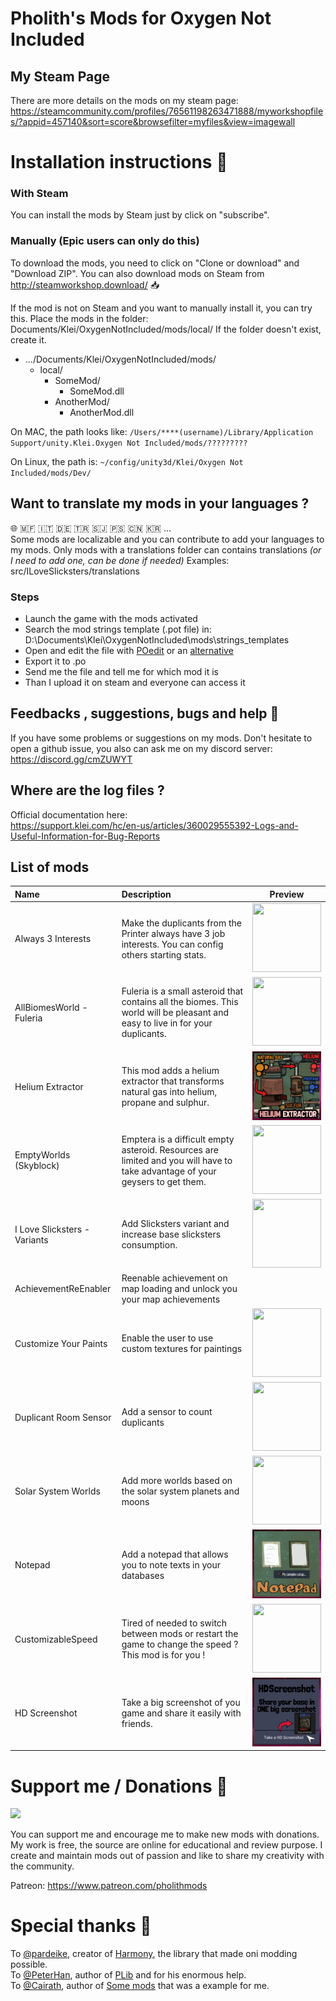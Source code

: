 


# Pholith's Mods for Oxygen Not Included

## My Steam Page
There are more details on the mods on my steam page:
https://steamcommunity.com/profiles/76561198263471888/myworkshopfiles/?appid=457140&sort=score&browsefilter=myfiles&view=imagewall

# Installation instructions 📃

### With Steam
You can install the mods by Steam just by click on "subscribe".

### Manually (Epic users can only do this)
To download the mods, you need to click on "Clone or download" and "Download ZIP".
You can also download mods on Steam from http://steamworkshop.download/ 📥

If the mod is not on Steam and you want to manually install it, you can try this.
Place the mods in the folder: Documents/Klei/OxygenNotIncluded/mods/local/
If the folder doesn't exist, create it.
* .../Documents/Klei/OxygenNotIncluded/mods/
  * local/
    * SomeMod/
      * SomeMod.dll
    * AnotherMod/
      * AnotherMod.dll

 On MAC, the path looks like: `/Users/****(username)/Library/Application Support/unity.Klei.Oxygen Not Included/mods/?????????`
 
 On Linux, the path is: `~/config/unity3d/Klei/Oxygen Not Included/mods/Dev/`

## Want to translate my mods in your languages ?
🌐 🇲🇫 🇮🇹 🇩🇪 🇹🇷 🇸🇯 🇵🇸 🇨🇳 🇰🇷 ...   
Some mods are localizable and you can contribute to add your languages to my mods.
Only mods with a translations folder can contains translations *(or I need to add one, can be done if needed)*
Examples: src/ILoveSlicksters/translations

### Steps
- Launch the game with the mods activated
- Search the mod strings template (.pot file) in:  D:\Documents\Klei\OxygenNotIncluded\mods\strings_templates    
- Open and edit the file with [POedit](https://poedit.net/) or an [alternative](https://alternativeto.net/software/poedit/about/)
- Export it to .po
- Send me the file and tell me for which mod it is 
- Than I upload it on steam and everyone can access it

## Feedbacks , suggestions, bugs and help 💌
If you have some problems or suggestions on my mods. 
Don't hesitate to open a github issue, you also can ask me on my discord server:
https://discord.gg/cmZUWYT

## Where are the log files ?
Official documentation here:     
https://support.klei.com/hc/en-us/articles/360029555392-Logs-and-Useful-Information-for-Bug-Reports

## List of mods 
| **Name**        | **Description**     | **Preview** | 
| :-------------- | :------ | :--------------------:|
| Always 3 Interests  | Make the duplicants from the Printer always have 3 job interests.  You can config others starting stats. |<img src="/src/Always3Interests/screen.png" height="110" width="110" />
| AllBiomesWorld - Fuleria| Fuleria is a small asteroid that contains all the biomes. This world will be pleasant and easy to live in for your duplicants. |<img src="/src/AllBiomesWorld/screen.png" height="110" width="110" />|
| Helium Extractor | This mod adds a helium extractor that transforms natural gas into helium, propane and sulphur.     |<img src="/src/HeliumExtractor/screen.png" height="110" width="110" />|
| EmptyWorlds (Skyblock)| Emptera is a difficult empty asteroid. Resources are limited and you will have to take advantage of your geysers to get them.     |<img src="/src/EmptyWorlds/screen1.png" height="110" width="110" />|
| I Love Slicksters - Variants | Add Slicksters variant and increase base slicksters consumption.    |<img src="/src/ILoveSlicksters/screen1.png" height="110" width="110" />|
| AchievementReEnabler | Reenable achievement on map loading and unlock you your map achievements			||
| Customize Your Paints | Enable the user to use custom textures for paintings							|<img src="/src/CustomizeYourPaints/screen1.png" height="110" width="110" />|
| Duplicant Room Sensor | Add a sensor to count duplicants					|<img src="/src/DuplicantRoomSensor/screen1.png" height="110" width="110" />|
| Solar System Worlds |Add more worlds based on the solar system planets and moons   |<img src="/src/SolarSystemWorlds/screen1.png" height="110" width="110" />|
| Notepad |Add a notepad that allows you to note texts in your databases    |<img src="/src/Notepad/screen1.png" height="110" width="110" />|
| CustomizableSpeed | Tired of needed to switch between mods or restart the game to change the speed ? This mod is for you !|<img src="/src/CustomizableSpeed/screen1.png" height="110" width="110" />
| HD Screenshot | Take a big screenshot of you game and share it easily with friends. |<img src="/src/HDScreenshot/screen1.png" height="110" width="110" />

# Support me / Donations 💜
<img src="https://upload.wikimedia.org/wikipedia/commons/8/82/Patreon_logo_with_wordmark.svg" width="110" />

You can support me and encourage me to make new mods with donations.    
My work is free, the source are online for educational and review purpose.
 I create and maintain mods out of passion and like to share my creativity with the community. 

Patreon: https://www.patreon.com/pholithmods 


# Special thanks 💛
To [@pardeike](https://github.com/pardeike), creator of [Harmony](https://github.com/pardeike/Harmony), the library that made oni modding possible.  
To [@PeterHan](https://github.com/peterhaneve), author of [PLib](https://github.com/peterhaneve/ONIMods/tree/master/PLib) and for his enormous help.    
To [@Cairath](https://github.com/Cairath), author of [Some mods](https://github.com/Cairath/ONI-Mods) that was a example for me.
